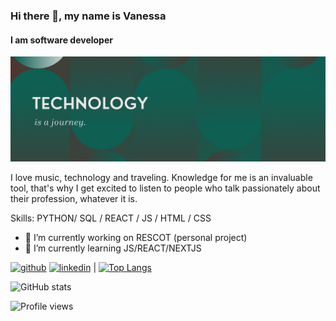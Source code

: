 ### Hi there 👋, my name is Vanessa
#### I am software developer
![I am software developer](https://github.com/vagava/vagava/blob/main/EncabezadoTechnology1200.png)

I love music, technology and traveling.
Knowledge for me is an invaluable tool, that's why I get excited to listen to people who talk passionately about their profession, whatever it is.

Skills: PYTHON/ SQL / REACT / JS / HTML / CSS

- 🔭 I’m currently working on RESCOT (personal project) 
- 🌱 I’m currently learning JS/REACT/NEXTJS 

[<img src='https://cdn.jsdelivr.net/npm/simple-icons@3.0.1/icons/github.svg' alt='github' height='40'>](https://github.com/vagava)  [<img src='https://cdn.jsdelivr.net/npm/simple-icons@3.0.1/icons/linkedin.svg' alt='linkedin' height='40'>](https://www.linkedin.com/in/www.linkedin.com/in/vanessa-sofware-developer/) | [![Top Langs](https://github-readme-stats.vercel.app/api/top-langs/?username=vagava)](https://github.com/anuraghazra/github-readme-stats)

![GitHub stats](https://github-readme-stats.vercel.app/api?username=vagava&show_icons=true)  

![Profile views](https://gpvc.arturio.dev/vagava)  
